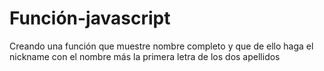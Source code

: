 # Función-javascript

Creando una función que muestre nombre completo y que de ello haga el nickname con el nombre más la primera letra de los dos apellidos
